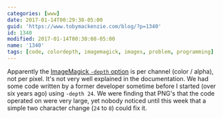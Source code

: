 ```yaml
---
categories: [www]
date: 2017-01-14T00:29:38-05:00
guid: 'https://www.tobymackenzie.com/blog/?p=1340'
id: 1340
modified: 2017-01-14T00:30:08-05:00
name: '1340'
tags: [code, colordepth, imagemagick, images, problem, programming]
---
```


Apparently the [ImageMagick `-depth` option](https://www.imagemagick.org/script/command-line-options.php#depth) is per channel (color / alpha), not per pixel.<!--more-->  It's not very well explained in the documentation.  We had some code written by a former developer sometime before I started (over six years ago) using `-depth 24`.  We were finding that PNG's that the code operated on were very large, yet nobody noticed until this week that a simple two character change (`24` to `8`) could fix it.
